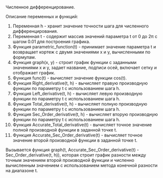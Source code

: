 Численное дифференцирование.

Описание переменных и функций:

1. Переменная h - хранит значение точности шага для численного дифференцирования.
2. Переменная t - содержит массив значений параметра t от 0 до 2π с шагом 0.01 для построения графика.
3. Функция parametric_function(t) - принимает значение параметра t и возвращает кортеж с двумя значениями x и y, вычисленными по формулам.
4. Функция graph(x, y) - строит график функции с заданными значениями x и y, задает название, подписи осей, включает сетку и отображает график.
5. Функция func(t) - вычисляет значение функции cos(t).
6. Функция Right_derivative(t, h) - вычисляет правую производную функции по параметру t с использованием шага h.
7. Функция Left_derivative(t, h) - вычисляет левую производную функции по параметру t с использованием шага h.
8. Функция Total_derivative(t, h) - вычисляет полную производную функции по параметру t с использованием шага h.
9. Функция Sec_Order_derivative(t, h) - вычисляет вторую производную функции по параметру t с использованием шага h.
10. Функция Accurate_Total_derivative(t) - вычисляет точное значение полной производной функции в заданной точке t.
11. Функция Accurate_Sec_Order_derivative(t) - вычисляет точное значение второй производной функции в заданной точке t.

Вызывается функция graph(t, Accurate_Sec_Order_derivative(t) - Sec_Order_derivative(t, h)), которая строит график разности между точным значением второй производной функции и численно вычисленным значением с использованием метода конечной разности на диапазоне t.

